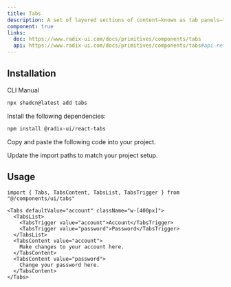 ```yaml
---
title: Tabs
description: A set of layered sections of content—known as tab panels—that are displayed one at a time.
component: true
links:
  doc: https://www.radix-ui.com/docs/primitives/components/tabs
  api: https://www.radix-ui.com/docs/primitives/components/tabs#api-reference
---
```


<ComponentPreview
  name="tabs-demo"
  title="A tabs component with different content."
  description="A tabs component with different content."
/>

## Installation

<CodeTabs>

<TabsList>
  <TabsTrigger value="cli">CLI</TabsTrigger>
  <TabsTrigger value="manual">Manual</TabsTrigger>
</TabsList>
<TabsContent value="cli">

```bash
npx shadcn@latest add tabs
```

</TabsContent>

<TabsContent value="manual">

<Steps>

<Step>Install the following dependencies:</Step>

```bash
npm install @radix-ui/react-tabs
```

<Step>Copy and paste the following code into your project.</Step>

<ComponentSource name="tabs" title="components/ui/tabs.tsx" />

<Step>Update the import paths to match your project setup.</Step>

</Steps>

</TabsContent>

</CodeTabs>

## Usage

```tsx showLineNumbers
import { Tabs, TabsContent, TabsList, TabsTrigger } from "@/components/ui/tabs"
```

```tsx showLineNumbers
<Tabs defaultValue="account" className="w-[400px]">
  <TabsList>
    <TabsTrigger value="account">Account</TabsTrigger>
    <TabsTrigger value="password">Password</TabsTrigger>
  </TabsList>
  <TabsContent value="account">
    Make changes to your account here.
  </TabsContent>
  <TabsContent value="password">
    Change your password here.
  </TabsContent>
</Tabs>
```
